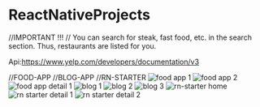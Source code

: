 # ReactNativeProjects

//IMPORTANT !!!
// You can search for steak, fast food, etc. in the search section. Thus, restaurants are listed for you.

Api:https://www.yelp.com/developers/documentation/v3

//FOOD-APP
//BLOG-APP
//RN-STARTER
![food app 1](https://user-images.githubusercontent.com/73952475/126206570-881016aa-7c59-4792-bff6-9d99ac6ff8c8.jpg)
![food app 2](https://user-images.githubusercontent.com/73952475/126206572-93bf21d9-2a34-4751-b077-b29cd87849c2.jpg)
![food app detail 1](https://user-images.githubusercontent.com/73952475/126206579-293bfb04-59b1-43ab-9ce1-ac7d49b04bbc.jpg)
![blog 1](https://user-images.githubusercontent.com/73952475/127053218-99efca7f-731d-4460-86a4-d156f0bb8336.jpg)
![blog 2](https://user-images.githubusercontent.com/73952475/127053223-7860505d-9264-4d56-bfe8-1a60f849fe4c.jpg)
![blog 3](https://user-images.githubusercontent.com/73952475/127053226-9a7826c4-d324-4e83-a49a-50cec5d7b54d.jpg)
![rn-starter home](https://user-images.githubusercontent.com/73952475/126206586-450404c6-3c31-4a67-bac4-254b8e67afde.jpg)
![rn starter detail 1](https://user-images.githubusercontent.com/73952475/126206590-334ce8e8-c11e-4157-91ff-386de9516e24.jpg)
![rn starter detail 2](https://user-images.githubusercontent.com/73952475/126206602-b57b9721-b447-430c-a8a6-7871406d995e.jpg)
